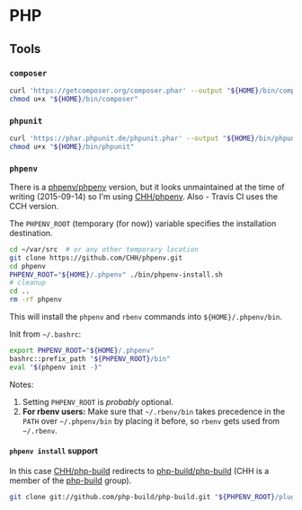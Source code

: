 # PHP

## Tools

### `composer`

```bash
curl 'https://getcomposer.org/composer.phar' --output "${HOME}/bin/composer"
chmod u+x "${HOME}/bin/composer"
```

### `phpunit`

```bash
curl 'https://phar.phpunit.de/phpunit.phar' --output "${HOME}/bin/phpunit"
chmod u+x "${HOME}/bin/phpunit"
```

### `phpenv`

There is a [phpenv/phpenv](https://github.com/phpenv/phpenv) version,
but it looks unmaintained at the time of writing (2015-09-14)
so I'm using [CHH/phpenv](https://github.com/CHH/phpenv).
Also - Travis CI uses the CCH version.

The `PHPENV_ROOT` (temporary (for now)) variable
specifies the installation destination.

```bash
cd ~/var/src  # or any other temporary location
git clone https://github.com/CHH/phpenv.git
cd phpenv
PHPENV_ROOT="${HOME}/.phpenv" ./bin/phpenv-install.sh
# cleanup
cd ..
rm -rf phpenv
```

This will install the `phpenv` and `rbenv` commands into `${HOME}/.phpenv/bin`.

Init from `~/.bashrc`:

```bash
export PHPENV_ROOT="${HOME}/.phpenv"
bashrc::prefix_path "${PHPENV_ROOT}/bin"
eval "$(phpenv init -)"
```

Notes:
1. Setting `PHPENV_ROOT` is *probably* optional.
2. **For rbenv users:** Make sure that `~/.rbenv/bin` takes precedence
in the `PATH` over `~/.phpenv/bin`
by placing it before, so `rbenv` gets used from `~/.rbenv`.

#### `phpenv install` support

In this case [CHH/php-build](https://github.com/CHH/php-build) redirects to [php-build/php-build](https://github.com/php-build/php-build)
(CHH is a member of the [php-build](https://github.com/php-build) group).

```bash
git clone git://github.com/php-build/php-build.git "${PHPENV_ROOT}/plugins/php-build"
```
